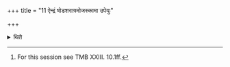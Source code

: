 +++
title = "11 ऐन्द्रं षोडशरात्रमोजस्कामा उपेयुः"

+++

<details><summary>थिते</summary>

11. (The performers) desirous of power, should perform the Aindra sixteen-day-sacrificial-session.[^1]  

[^1]: For this session see TMB XXIII. 10.1ff. 
</details>
